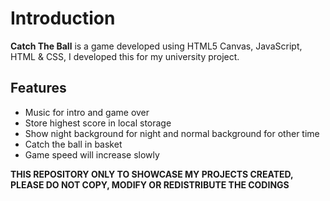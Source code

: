Introduction
============

**Catch The Ball** is a game developed using HTML5 Canvas, JavaScript, HTML & CSS, I developed this for my university project.

## Features
- Music for intro and game over
- Store highest score in local storage
- Show night background for night and normal background for other time
- Catch the ball in basket
- Game speed will increase slowly

**THIS REPOSITORY ONLY TO SHOWCASE MY PROJECTS CREATED, PLEASE DO NOT COPY, MODIFY OR REDISTRIBUTE THE CODINGS**
